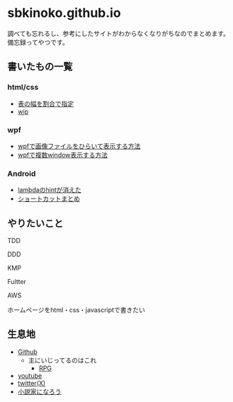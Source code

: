 ﻿# sbkinoko.github.io
調べても忘れるし、参考にしたサイトがわからなくなりがちなのでまとめます。
<br>備忘録ってやつです。

## 書いたもの一覧
### html/css
- [表の幅を割合で指定](https://sbkinoko.github.io/html_css/table/table.html)
- [wip](https://sbkinoko.github.io/html_css/wip/wip.html)

### wpf
- [wpfで画像ファイルをひらいて表示する方法](https://sbkinoko.github.io/wpf/image_road_button/image_road_button)
- [wpfで複数window表示する方法](https://sbkinoko.github.io/wpf/show_windows/show_windows)

### Android
- [lambdaのhintが消えた](https://sbkinoko.github.io/android/scope/display-scope.html)
- [ショートカットまとめ](https://sbkinoko.github.io/android/shortcut/shortcut.html)

## やりたいこと

TDD

DDD

KMP

Fultter

AWS

ホームページをhtml・css・javascriptで書きたい

## 生息地
- [Github](https://github.com/sbkinoko)
  - 主にいじってるのはこれ
    - [RPG](https://github.com/sbkinoko/RPGEngine2)
- [youtube](https://www.youtube.com/@sb_knkk)
- [twitter(X)](https://x.com/sb_kinoko)
- [小説家になろう](https://mypage.syosetu.com/996419/)

